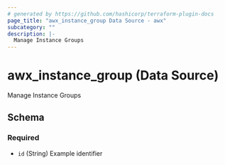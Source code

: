 ```yaml
---
# generated by https://github.com/hashicorp/terraform-plugin-docs
page_title: "awx_instance_group Data Source - awx"
subcategory: ""
description: |-
  Manage Instance Groups
---
```


# awx_instance_group (Data Source)

Manage Instance Groups



<!-- schema generated by tfplugindocs -->
## Schema

### Required

- `id` (String) Example identifier
